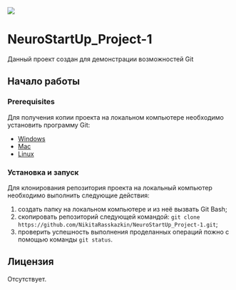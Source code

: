 ![](https://camo.githubusercontent.com/c6727c717cad1e4820481abb87524f90782445c5/68747470733a2f2f692e696d6775722e636f6d2f495a4f525769492e706e67)
# NeuroStartUp_Project-1
Данный проект создан для демонстрации возможностей Git
## Начало работы
### Prerequisites
Для получения копии проекта на локальном компьютере необходимо установить программу Git:
* [Windows](https://git-scm.com/download/win)
* [Mac](https://git-scm.com/download/mac)
* [Linux](https://git-scm.com/download/linux)
### Установка и запуск
Для клонирования репозитория проекта на локальный компьютер необходимо выполнить следующие действия:
1. создать папку на локальном компьютере и из неё вызвать Git Bash;
1. скопировать репозиторий следующей командой: ``` git clone https://github.com/NikitaRasskazkin/NeuroStartUp_Project-1.git ```;
1. проверить успешность выполнения проделанных операций пожно с помощью команды ```git status```.
## Лицензия
Отсутствует.
